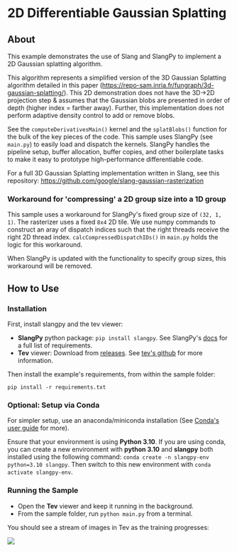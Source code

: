 # 2D Differentiable Gaussian Splatting

## About

This example demonstrates the use of Slang and SlangPy to implement a 2D Gaussian splatting algorithm.

This algorithm represents a simplified version of the 3D Gaussian Splatting algorithm detailed in this paper (https://repo-sam.inria.fr/fungraph/3d-gaussian-splatting/). This 2D demonstration does not have the 3D->2D projection step & assumes that the Gaussian blobs are presented in order of depth (higher index = farther away). Further, this implementation does not perform adaptive density control to add or remove blobs.

See the `computeDerivativesMain()` kernel and the `splatBlobs()` function for the bulk of the key pieces of the code. This sample uses SlangPy (see `main.py`) to easily load and dispatch the kernels. SlangPy handles the pipeline setup, buffer allocation, buffer copies, and other boilerplate tasks to make it easy to prototype high-performance differentiable code.

For a full 3D Gaussian Splatting implementation written in Slang, see this repository: https://github.com/google/slang-gaussian-rasterization

### Workaround for 'compressing' a 2D group size into a 1D group
This sample uses a workaround for SlangPy's fixed group size of `(32, 1, 1)`. The rasterizer uses a fixed `8x4` 2D tile. We use numpy commands to construct an aray of dispatch indices such that the right threads receive the right 2D thread index. `calcCompressedDispatchIDs()` in `main.py` holds the logic for this workaround.

When SlangPy is updated with the functionality to specify group sizes, this workaround will be removed.

## How to Use

### Installation

First, install slangpy and the tev viewer:

- **SlangPy** python package: `pip install slangpy`. See SlangPy's [docs](https://slangpy.shader-slang.org/en/latest/installation.html) for a full list of requirements.
- **Tev** viewer: Download from [releases](https://github.com/Tom94/tev/releases/tag/v1.29). See [tev's github](https://github.com/Tom94/tev) for more information.

Then install the example's requirements, from within the sample folder:

`pip install -r requirements.txt`

### Optional: Setup via Conda
For simpler setup, use an anaconda/miniconda installation (See [Conda's user guide](https://docs.conda.io/projects/conda/en/latest/user-guide/index.html) for more).

Ensure that your environment is using **Python 3.10**.
If you are using conda, you can create a new environment with **python 3.10** and **slangpy** both installed using the following command:
`conda create -n slangpy-env python=3.10 slangpy`. Then switch to this new environment with `conda activate slangpy-env`.

### Running the Sample
- Open the **Tev** viewer and keep it running in the background.
- From the sample folder, run `python main.py` from a terminal.

You should see a stream of images in Tev as the training progresses:

![](./example-image.png)
